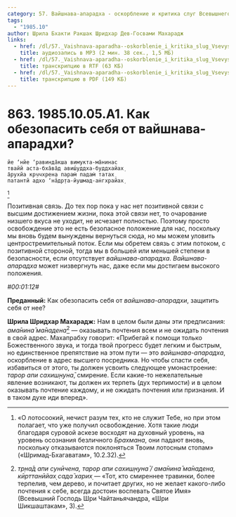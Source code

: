 ```yaml
---
category: 57. Вайшнава-апарадха - оскорбление и критика слуг Всевышнего
tags:
  - "1985.10"
author: Шрила Бхакти Ракшак Шридхар Дев-Госвами Махарадж
links:
  - href: /dl/57._Vaishnava-aparadha--oskorblenie_i_kritika_slug_Vsevyshnego/863_1985.10.05.A1_SridharMj_Kak_obezopasit_sebya_ot_vayshnava-aparadhi.mp3
    title: аудиозапись в MP3 (2 мин. 38 сек., 1,5 МБ)
  - href: /dl/57._Vaishnava-aparadha--oskorblenie_i_kritika_slug_Vsevyshnego/863_1985.10.05.A1_SridharMj_Kak_obezopasit_sebya_ot_vayshnava-aparadhi.rtf
    title: транскрипцию в RTF (63 КБ)
  - href: /dl/57._Vaishnava-aparadha--oskorblenie_i_kritika_slug_Vsevyshnego/863_1985.10.05.A1_SridharMj_Kak_obezopasit_sebya_ot_vayshnava-aparadhi.pdf
    title: транскрипцию в PDF (149 КБ)
---
```


# 863. 1985.10.05.A1. Как обезопасить себя от вайшнава-апарадхи?

    йе ‘нйе ‘равинда̄кша вимукта-ма̄нинас
    твайй аста-бха̄ва̄д авиш́уддха-буддхайах̣
    а̄рухйа кр̣ччхрен̣а парам̇ падам̇ татах̣
    патантй адхо ‘на̄др̣та-йушмад-ан̇гхрайах̣
[^_ftn1]

Позитивная связь. До тех пор пока у нас нет позитивной связи с высшим достижением жизни, пока этой связи нет, то очарование низшего вкуса не уходит, не исчезает полностью. Поэтому просто освобождение это не есть безопасное положение для нас, поскольку мы вновь будем вынуждены вернуться сюда, но мы можем уловить центростремительный поток. Если мы обретем связь с этим потоком, с позитивной стороной, тогда мы в большей или меньшей степени в безопасности, если отсутствует *вайшнава-апарадха*. *Вайшнава-апарадха* может низвергнуть нас, даже если мы достигаем высокого положения.

*#00:01:12#*

**Преданный:** Как обезопасить себя от *вайшнава-апарадхи*, защитить себя от нее?

**Шрила Шридхар Махарадж:** Нам в целом были даны эти предписания: *ама̄нина̄ ма̄надена*[^_ftn2] — оказывать почтения всем и не ожидать почтения в свой адрес. Махапрабху говорит: «Прибегай к помощи только Божественного звука, и тогда твой прогресс будет легким и быстрым, но единственное препятствие на этом пути — это *вайшнава-апарадха*, оскорбление в адрес высшего посредника. Но чтобы спасти себя, избавиться от этого, ты должен усвоить следующее умонастроение: *тарор апи сахиш̣н̣уна̄*, смирение. Если какие-то нежелательные явление возникают, ты должен их терпеть (дух терпимости) и в целом оказывать почтение каждому, и не ожидать почтения или признания. И в таком духе иди вперед».



[^_ftn1]: «О лотосоокий, нечист разум тех, кто не служит Тебе, но при этом полагает, что уже получил освобождение. Хотя такие люди благодаря суровой аскезе восходят на духовный уровень, на уровень осознания безличного *Брахмана*, они падают вновь, поскольку отказываются поклоняться Твоим лотосным стопам» («Шримад-Бхагаватам», 10.2.32).

[^_ftn2]: *тр̣на̄д апи сунӣчена, тарор апи сахиш̣н̣уна̄ / ама̄нина̄ ма̄надена, кӣрттанӣйах̣ сада̄ харих̣* — «Тот, кто смиреннее травинки, более терпелив, чем дерево, и почитает других, но не желает какого-либо почтения к себе, всегда достоин воспевать Святое Имя» (Всевышний Господь Шри Чайтаньячандра, «Шри Шикшаштакам», 3).

